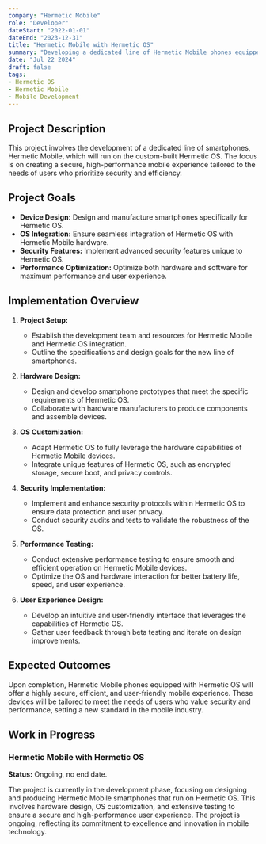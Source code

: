 ```yaml
---
company: "Hermetic Mobile"
role: "Developer"
dateStart: "2022-01-01"
dateEnd: "2023-12-31"
title: "Hermetic Mobile with Hermetic OS"
summary: "Developing a dedicated line of Hermetic Mobile phones equipped with the custom-built Hermetic OS, emphasizing security and performance."
date: "Jul 22 2024"
draft: false
tags:
- Hermetic OS
- Hermetic Mobile
- Mobile Development
---
```


## Project Description

This project involves the development of a dedicated line of smartphones, Hermetic Mobile, which will run on the custom-built Hermetic OS. The focus is on creating a secure, high-performance mobile experience tailored to the needs of users who prioritize security and efficiency.

## Project Goals

- **Device Design:** Design and manufacture smartphones specifically for Hermetic OS.
- **OS Integration:** Ensure seamless integration of Hermetic OS with Hermetic Mobile hardware.
- **Security Features:** Implement advanced security features unique to Hermetic OS.
- **Performance Optimization:** Optimize both hardware and software for maximum performance and user experience.

## Implementation Overview

1. **Project Setup:**
   - Establish the development team and resources for Hermetic Mobile and Hermetic OS integration.
   - Outline the specifications and design goals for the new line of smartphones.

2. **Hardware Design:**
   - Design and develop smartphone prototypes that meet the specific requirements of Hermetic OS.
   - Collaborate with hardware manufacturers to produce components and assemble devices.

3. **OS Customization:**
   - Adapt Hermetic OS to fully leverage the hardware capabilities of Hermetic Mobile devices.
   - Integrate unique features of Hermetic OS, such as encrypted storage, secure boot, and privacy controls.

4. **Security Implementation:**
   - Implement and enhance security protocols within Hermetic OS to ensure data protection and user privacy.
   - Conduct security audits and tests to validate the robustness of the OS.

5. **Performance Testing:**
   - Conduct extensive performance testing to ensure smooth and efficient operation on Hermetic Mobile devices.
   - Optimize the OS and hardware interaction for better battery life, speed, and user experience.

6. **User Experience Design:**
   - Develop an intuitive and user-friendly interface that leverages the capabilities of Hermetic OS.
   - Gather user feedback through beta testing and iterate on design improvements.

## Expected Outcomes

Upon completion, Hermetic Mobile phones equipped with Hermetic OS will offer a highly secure, efficient, and user-friendly mobile experience. These devices will be tailored to meet the needs of users who value security and performance, setting a new standard in the mobile industry.

## Work in Progress

### Hermetic Mobile with Hermetic OS
**Status:** Ongoing, no end date.

The project is currently in the development phase, focusing on designing and producing Hermetic Mobile smartphones that run on Hermetic OS. This involves hardware design, OS customization, and extensive testing to ensure a secure and high-performance user experience. The project is ongoing, reflecting its commitment to excellence and innovation in mobile technology.

